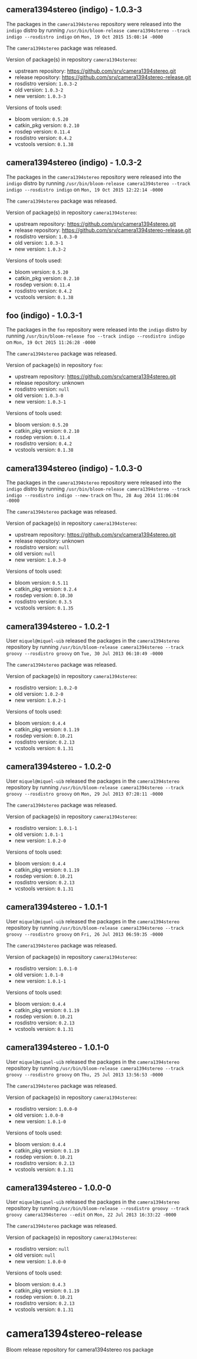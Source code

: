 ## camera1394stereo (indigo) - 1.0.3-3

The packages in the `camera1394stereo` repository were released into the `indigo` distro by running `/usr/bin/bloom-release camera1394stereo --track indigo --rosdistro indigo` on `Mon, 19 Oct 2015 15:08:14 -0000`

The `camera1394stereo` package was released.

Version of package(s) in repository `camera1394stereo`:
- upstream repository: https://github.com/srv/camera1394stereo.git
- release repository: https://github.com/srv/camera1394stereo-release.git
- rosdistro version: `1.0.3-2`
- old version: `1.0.3-2`
- new version: `1.0.3-3`

Versions of tools used:
- bloom version: `0.5.20`
- catkin_pkg version: `0.2.10`
- rosdep version: `0.11.4`
- rosdistro version: `0.4.2`
- vcstools version: `0.1.38`


## camera1394stereo (indigo) - 1.0.3-2

The packages in the `camera1394stereo` repository were released into the `indigo` distro by running `/usr/bin/bloom-release camera1394stereo --track indigo --rosdistro indigo` on `Mon, 19 Oct 2015 12:22:14 -0000`

The `camera1394stereo` package was released.

Version of package(s) in repository `camera1394stereo`:
- upstream repository: https://github.com/srv/camera1394stereo.git
- release repository: https://github.com/srv/camera1394stereo-release.git
- rosdistro version: `1.0.3-0`
- old version: `1.0.3-1`
- new version: `1.0.3-2`

Versions of tools used:
- bloom version: `0.5.20`
- catkin_pkg version: `0.2.10`
- rosdep version: `0.11.4`
- rosdistro version: `0.4.2`
- vcstools version: `0.1.38`


## foo (indigo) - 1.0.3-1

The packages in the `foo` repository were released into the `indigo` distro by running `/usr/bin/bloom-release foo --track indigo --rosdistro indigo` on `Mon, 19 Oct 2015 11:26:28 -0000`

The `camera1394stereo` package was released.

Version of package(s) in repository `foo`:
- upstream repository: https://github.com/srv/camera1394stereo.git
- release repository: unknown
- rosdistro version: `null`
- old version: `1.0.3-0`
- new version: `1.0.3-1`

Versions of tools used:
- bloom version: `0.5.20`
- catkin_pkg version: `0.2.10`
- rosdep version: `0.11.4`
- rosdistro version: `0.4.2`
- vcstools version: `0.1.38`


## camera1394stereo (indigo) - 1.0.3-0

The packages in the `camera1394stereo` repository were released into the `indigo` distro by running `/usr/bin/bloom-release camera1394stereo --track indigo --rosdistro indigo --new-track` on `Thu, 28 Aug 2014 11:06:04 -0000`

The `camera1394stereo` package was released.

Version of package(s) in repository `camera1394stereo`:
- upstream repository: https://github.com/srv/camera1394stereo.git
- release repository: unknown
- rosdistro version: `null`
- old version: `null`
- new version: `1.0.3-0`

Versions of tools used:
- bloom version: `0.5.11`
- catkin_pkg version: `0.2.4`
- rosdep version: `0.10.30`
- rosdistro version: `0.3.5`
- vcstools version: `0.1.35`


## camera1394stereo - 1.0.2-1

User `miquel@miquel-uib` released the packages in the `camera1394stereo` repository by running `/usr/bin/bloom-release camera1394stereo --track groovy --rosdistro groovy` on `Tue, 30 Jul 2013 06:10:49 -0000`

The `camera1394stereo` package was released.

Version of package(s) in repository `camera1394stereo`:
- rosdistro version: `1.0.2-0`
- old version: `1.0.2-0`
- new version: `1.0.2-1`

Versions of tools used:
- bloom version: `0.4.4`
- catkin_pkg version: `0.1.19`
- rosdep version: `0.10.21`
- rosdistro version: `0.2.13`
- vcstools version: `0.1.31`


## camera1394stereo - 1.0.2-0

User `miquel@miquel-uib` released the packages in the `camera1394stereo` repository by running `/usr/bin/bloom-release camera1394stereo --track groovy --rosdistro groovy` on `Mon, 29 Jul 2013 07:28:11 -0000`

The `camera1394stereo` package was released.

Version of package(s) in repository `camera1394stereo`:
- rosdistro version: `1.0.1-1`
- old version: `1.0.1-1`
- new version: `1.0.2-0`

Versions of tools used:
- bloom version: `0.4.4`
- catkin_pkg version: `0.1.19`
- rosdep version: `0.10.21`
- rosdistro version: `0.2.13`
- vcstools version: `0.1.31`


## camera1394stereo - 1.0.1-1

User `miquel@miquel-uib` released the packages in the `camera1394stereo` repository by running `/usr/bin/bloom-release camera1394stereo --track groovy --rosdistro groovy` on `Fri, 26 Jul 2013 06:59:35 -0000`

The `camera1394stereo` package was released.

Version of package(s) in repository `camera1394stereo`:
- rosdistro version: `1.0.1-0`
- old version: `1.0.1-0`
- new version: `1.0.1-1`

Versions of tools used:
- bloom version: `0.4.4`
- catkin_pkg version: `0.1.19`
- rosdep version: `0.10.21`
- rosdistro version: `0.2.13`
- vcstools version: `0.1.31`


## camera1394stereo - 1.0.1-0

User `miquel@miquel-uib` released the packages in the `camera1394stereo` repository by running `/usr/bin/bloom-release camera1394stereo --track groovy --rosdistro groovy` on `Thu, 25 Jul 2013 13:56:53 -0000`

The `camera1394stereo` package was released.

Version of package(s) in repository `camera1394stereo`:
- rosdistro version: `1.0.0-0`
- old version: `1.0.0-0`
- new version: `1.0.1-0`

Versions of tools used:
- bloom version: `0.4.4`
- catkin_pkg version: `0.1.19`
- rosdep version: `0.10.21`
- rosdistro version: `0.2.13`
- vcstools version: `0.1.31`


## camera1394stereo - 1.0.0-0

User `miquel@miquel-uib` released the packages in the `camera1394stereo` repository by running `/usr/bin/bloom-release --rosdistro groovy --track groovy camera1394stereo --edit` on `Mon, 22 Jul 2013 16:33:22 -0000`

The `camera1394stereo` package was released.

Version of package(s) in repository `camera1394stereo`:
- rosdistro version: `null`
- old version: `null`
- new version: `1.0.0-0`

Versions of tools used:
- bloom version: `0.4.3`
- catkin_pkg version: `0.1.19`
- rosdep version: `0.10.21`
- rosdistro version: `0.2.13`
- vcstools version: `0.1.31`


camera1394stereo-release
========================

Bloom release repository for camera1394stereo ros package

